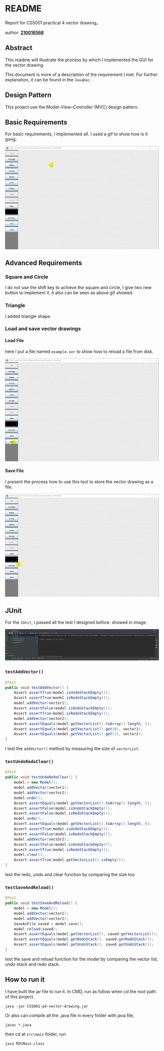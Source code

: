 # README

Report for CS5001 practical 4 vector drawing。

author: **[210016568](mailto:zg34@st-andrews.ac.uk)**

## Abstract

This readme will illustrate the process by which I implemented the GUI for the vector drawing.

This document is more of a description of the requirement I met. For further explanation, it can be found in the `JavaDoc`.

## Design Pattern

This project use the Model–View–Controller (MVC) design pattern. 

## Basic Requirements

For basic requirements, I implemented all. I used a gif to show how is it gong.

![image](https://github.com/ZhongliangGuo/CS5001/blob/main/CS5001-p4-vector-drawing/readme%20sources/presentation.gif)

## Advanced Requirements

###  Square and Circle

I do not use the shift key to achieve the square and circle, I give two new button to implement it. it also can be seen as above gif showed.

### Triangle

I added triangle shape.

### Load and save vector drawings

#### Load File

here I put a file named `example.ser` to show how to reload a file from disk.

![images](https://github.com/ZhongliangGuo/CS5001/blob/main/CS5001-p4-vector-drawing/readme%20sources/readfile.gif)

#### Save File

I present the process how to use this tool to store the vector drawing as a file.

![images](https://github.com/ZhongliangGuo/CS5001/blob/main/CS5001-p4-vector-drawing/readme%20sources/savefile.gif)

## JUnit

For the `JUnit`, I passed all the test I designed before. showed in image.

![images](https://github.com/ZhongliangGuo/CS5001/blob/main/CS5001-p4-vector-drawing/readme%20sources/tests.png)

### `testAddVector()`

```java
@Test
public void testAddVector() {
    Assert.assertTrue(model.isUndoStackEmpty());
    Assert.assertTrue(model.isRedoStackEmpty());
    model.addVector(vector1);
    Assert.assertFalse(model.isUndoStackEmpty());
    Assert.assertTrue(model.isRedoStackEmpty());
    model.addVector(vector2);
    Assert.assertEquals(model.getVectorList().toArray().length, 2);
    Assert.assertEquals(model.getVectorList().get(0), vector1);
    Assert.assertEquals(model.getVectorList().get(1), vector2);
}
```

I test the `addVector()` method by measuring the size of `vectorList`.

### `testUndoRedoClear()`

```java
@Test
public void testUndoRedoClear() {
    model = new Model();
    model.addVector(vector1);
    model.addVector(vector2);
    model.undo();
    Assert.assertEquals(model.getVectorList().toArray().length, 1);
    Assert.assertFalse(model.isUndoStackEmpty());
    Assert.assertFalse(model.isRedoStackEmpty());
    model.undo();
    Assert.assertEquals(model.getVectorList().toArray().length, 0);
    Assert.assertTrue(model.isUndoStackEmpty());
    Assert.assertFalse(model.isRedoStackEmpty());
    model.addVector(vector2);
    Assert.assertFalse(model.isUndoStackEmpty());
    Assert.assertTrue(model.isRedoStackEmpty());
    model.clear();
    Assert.assertTrue(model.getVectorList().isEmpty());
}
```

test the redo, undo and clear function by comparing the size too

### `testSaveAndReload()`

```java
@Test
public void testSaveAndReload() {
    model = new Model();
    model.addVector(vector1);
    model.addVector(vector2);
    SaveAsFile saved = model.save();
    model.reload(saved);
    Assert.assertEquals(model.getVectorList(), saved.getVectorList());
    Assert.assertEquals(model.getRedoStack(), saved.getRedoStack());
    Assert.assertEquals(model.getUndoStack(), saved.getUndoStack());
}
```

test the save and reload function for the model by comparing the vector list, undo stack and redo stack.

## How to run it

I have built the jar file to run it. In CMD, run as follow when cd the root path of this project.

```
java -jar CS5001-p4-vector-drawing.jar
```

Or also can compile all the .java file in every folder with java file,

```
javac *.java
```

then cd at `src\main` folder, run

```
java MVCMain.class
```

